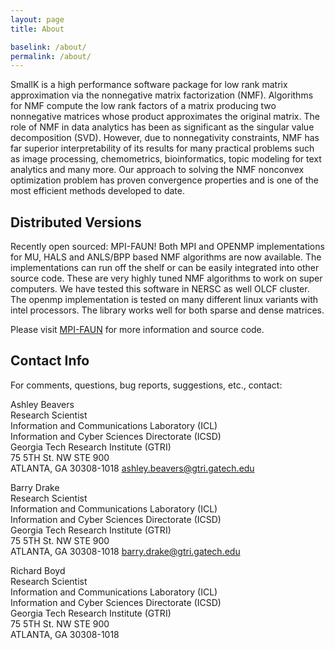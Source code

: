 ```yaml
---
layout: page
title: About

baselink: /about/
permalink: /about/
---
```


SmallK is a high performance software package for low rank matrix approximation via the nonnegative matrix factorization (NMF). Algorithms for NMF compute the low rank factors of a matrix producing 
two nonnegative matrices whose product approximates the original matrix. 
The role of NMF in data analytics has been as significant as the singular value decomposition (SVD). However, due to 
nonnegativity constraints, NMF has far superior interpretability of its results for many practical problems such as image processing, chemometrics, bioinformatics, topic modeling for text analytics and many more.
Our approach to solving the NMF nonconvex optimization
problem has proven convergence properties and is one of the most efficient 
methods developed to date.

<h2 id=“distributed”>Distributed Versions</h2>

Recently open sourced: MPI-FAUN! Both MPI and OPENMP implementations for MU, HALS and ANLS/BPP based NMF algorithms are now available. The implementations can run off the shelf or can be easily integrated into other source code. These are very highly tuned NMF algorithms to work on super computers. We have tested this software in NERSC as well OLCF cluster. The openmp implementation is tested on many different linux variants with intel processors. The library works well for both sparse and dense matrices.

Please visit [MPI-FAUN](https://github.com/ramkikannan/nmflibrary) for more information and source code.

<h2 id="contact">Contact Info</h2>
For comments, questions, bug reports, suggestions, etc., contact:

Ashley Beavers <br>
Research Scientist <br>
Information and Communications Laboratory (ICL) <br>
Information and Cyber Sciences Directorate (ICSD) <br>
Georgia Tech Research Institute (GTRI) <br>
75 5TH St. NW STE 900 <br>
ATLANTA, GA 30308-1018
<span><a href="mailto:ashley.beavers@gtri.gatech.edu">ashley.beavers@gtri.gatech.edu</a></span>

Barry Drake <br>
Research Scientist <br>
Information and Communications Laboratory (ICL) <br>
Information and Cyber Sciences Directorate (ICSD) <br>
Georgia Tech Research Institute (GTRI) <br>
75 5TH St. NW STE 900 <br>
ATLANTA, GA 30308-1018
<span><a href="mailto:barry.drake@gtri.gatech.edu">barry.drake@gtri.gatech.edu</a></span>

Richard Boyd <br>
Research Scientist <br>
Information and Communications Laboratory (ICL) <br>
Information and Cyber Sciences Directorate (ICSD) <br>
Georgia Tech Research Institute (GTRI) <br>
75 5TH St. NW STE 900 <br>
ATLANTA, GA 30308-1018
